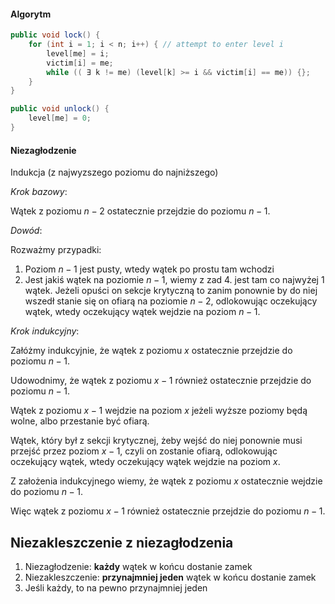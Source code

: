 #### Algorytm

```java
public void lock() {
    for (int i = 1; i < n; i++) { // attempt to enter level i
        level[me] = i;
        victim[i] = me;
        while (( ∃ k != me) (level[k] >= i && victim[i] == me)) {};
    }
}

public void unlock() {
    level[me] = 0;
}
```

#### Niezagłodzenie

Indukcja (z najwyzszego poziomu do najniższego)

*Krok bazowy*:

Wątek z poziomu $n - 2$ ostatecznie przejdzie do poziomu $n - 1$.

*Dowód*:

Rozważmy przypadki:

1. Poziom $n - 1$ jest pusty, wtedy wątek po prostu tam wchodzi
2. Jest jakiś wątek na poziomie $n - 1$, wiemy z zad 4. jest tam co najwyżej 1 wątek. Jeżeli opuści on sekcje krytyczną to zanim ponownie by do niej wszedł stanie się on ofiarą na poziomie $n - 2$, odlokowując oczekujący wątek, wtedy oczekujący wątek wejdzie na poziom $n - 1$.

*Krok indukcyjny*:

Załóżmy indukcyjnie, że wątek z poziomu $x$ ostatecznie przejdzie do poziomu $n - 1$.

Udowodnimy, że wątek z poziomu $x - 1$ również ostatecznie przejdzie do poziomu $n - 1$.

Wątek z poziomu $x - 1$ wejdzie na poziom $x$ jeżeli wyższe poziomy będą wolne, albo przestanie być ofiarą.

Wątek, który był z sekcji krytycznej, żeby wejść do niej ponownie musi przejść przez poziom $x - 1$, czyli on zostanie ofiarą, odlokowując oczekujący wątek, wtedy oczekujący wątek wejdzie na poziom $x$.

Z założenia indukcyjnego wiemy, że wątek z poziomu $x$ ostatecznie wejdzie do poziomu $n - 1$.

Więc wątek z poziomu $x - 1$ również ostatecznie przejdzie do poziomu $n - 1$.

## Niezakleszczenie z niezagłodzenia

1. Niezagłodzenie: **każdy** wątek w końcu dostanie zamek
2. Niezakleszczenie: **przynajmniej jeden** wątek w końcu dostanie zamek
3. Jeśli każdy, to na pewno przynajmniej jeden
